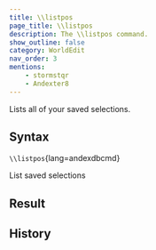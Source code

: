 ```yaml
---
title: \\listpos
page_title: \\listpos
description: The \\listpos command.
show_outline: false
category: WorldEdit
nav_order: 3
mentions:
    - stormstqr
    - Andexter8
---
```


Lists all of your saved selections.

<CommandDetailsTable
    name="\\listpos"
    :categories="[
        'system', 'world', 'server', 'worldedit'
    ]"
    :requiredTags="[
        'canUseChatCommands'
    ]"
    ultraSecurityModeSecurityLevel="WorldEdit"
    version="1.0.0"
    :undoSupported="-1"
    :functional="true"
    :deprecated="false"
/>

## Syntax

`\\listpos`{lang=andexdbcmd}

<indent>List saved selections</indent>

## Result

## History

